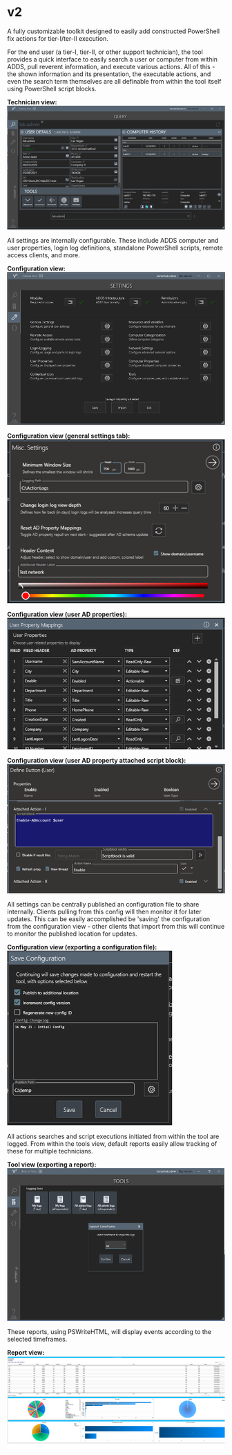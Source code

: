 # v2
A fully customizable toolkit designed to easily add constructed PowerShell fix actions for tier-I/ter-II execution. 

For the end user (a tier-I, tier-II, or other support technician), the tool provides a quick interface to easily search a user or computer from within ADDS, pull reverent information, and execute various actions. All of this - the shown information and its presentation, the executable actions, and even the search term themselves are all definable from within the tool itself using PowerShell script blocks.

<b>Technician view:</b>
![Alt text](web/00.png "Overview")

All settings are internally configurable. These include ADDS computer and user properties, login log definitions, standalone PowerShell scripts, remote access clients, and more.

<b>Configuration view:</b>
![Alt text](web/01.png "ToolView")

<b>Configuration view (general settings tab):</b>
<br>
![Alt text](web/02.png "General Settings")

<b>Configuration view (user AD properties):</b>
<br>
![Alt text](web/03.png "Overview")

<b>Configuration view (user AD property attached script block):</b>
<br>
![Alt text](web/04.png "Overview")

All settings can be centrally published an configuration file to share internally. Clients pulling from this config will then monitor it for later updates. This can be easily accomplished be 'saving' the configuration from the configuration view - other clients that import from this will continue to monitor the published location for updates.

<b>Configuration view (exporting a configuration file):</b>
![Alt text](web/05.png "Overview")

All actions searches and script executions initiated from within the tool are logged. From within the tools view, default reports easily allow tracking of these for multiple technicians.

<b>Tool view (exporting a report):</b>
![Alt text](web/06.png "Overview")

These reports, using PSWriteHTML, will display events according to the selected timeframes.

<b>Report view:</b>
![Alt text](web/07.png "Overview")
